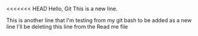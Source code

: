 <<<<<<< HEAD
Hello, Git
This is a new line.

This is another line that I'm testing from my git bash to be added as a new line
I'll be deleting this line from the Read me file
